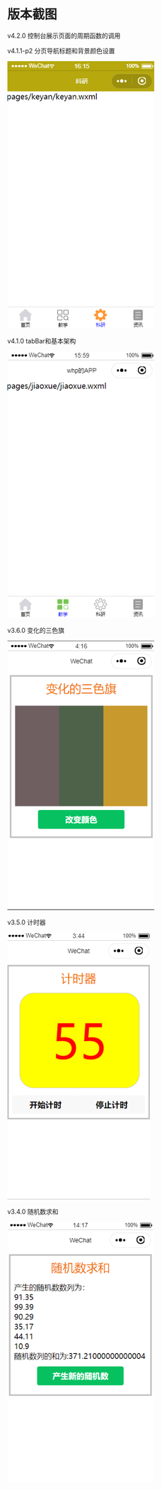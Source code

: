 # 版本截图

v4.2.0 控制台展示页面的周期函数的调用



v4.1.1-p2 分页导航标题和背景颜色设置

![](img/2020-03-10-16-16-20.png)

v4.1.0 tabBar和基本架构

![](img/2020-03-10-16-04-17.png)

v3.6.0 变化的三色旗

![](img/2020-03-10-04-17-44.png)

v3.5.0 计时器

![](img/2020-03-10-03-45-28.png)

v3.4.0 随机数求和

![](img/2020-03-09-14-17-46.png)
